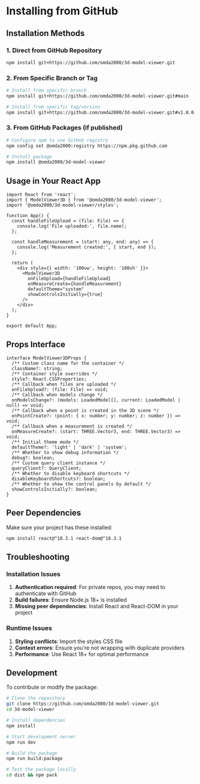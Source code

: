 # Installing from GitHub

## Installation Methods

### 1. Direct from GitHub Repository
```bash
npm install git+https://github.com/omda2000/3d-model-viewer.git
```

### 2. From Specific Branch or Tag
```bash
# Install from specific branch
npm install git+https://github.com/omda2000/3d-model-viewer.git#main

# Install from specific tag/version
npm install git+https://github.com/omda2000/3d-model-viewer.git#v1.0.0
```

### 3. From GitHub Packages (if published)
```bash
# Configure npm to use GitHub registry
npm config set @omda2000:registry https://npm.pkg.github.com

# Install package
npm install @omda2000/3d-model-viewer
```

## Usage in Your React App

```tsx
import React from 'react';
import { ModelViewer3D } from '@omda2000/3d-model-viewer';
import '@omda2000/3d-model-viewer/styles';

function App() {
  const handleFileUpload = (file: File) => {
    console.log('File uploaded:', file.name);
  };

  const handleMeasurement = (start: any, end: any) => {
    console.log('Measurement created:', { start, end });
  };

  return (
    <div style={{ width: '100vw', height: '100vh' }}>
      <ModelViewer3D 
        onFileUpload={handleFileUpload}
        onMeasureCreate={handleMeasurement}
        defaultTheme="system"
        showControlsInitially={true}
      />
    </div>
  );
}

export default App;
```

## Props Interface

```tsx
interface ModelViewer3DProps {
  /** Custom class name for the container */
  className?: string;
  /** Container style overrides */
  style?: React.CSSProperties;
  /** Callback when files are uploaded */
  onFileUpload?: (file: File) => void;
  /** Callback when models change */
  onModelsChange?: (models: LoadedModel[], current: LoadedModel | null) => void;
  /** Callback when a point is created in the 3D scene */
  onPointCreate?: (point: { x: number; y: number; z: number }) => void;
  /** Callback when a measurement is created */
  onMeasureCreate?: (start: THREE.Vector3, end: THREE.Vector3) => void;
  /** Initial theme mode */
  defaultTheme?: 'light' | 'dark' | 'system';
  /** Whether to show debug information */
  debug?: boolean;
  /** Custom query client instance */
  queryClient?: QueryClient;
  /** Whether to disable keyboard shortcuts */
  disableKeyboardShortcuts?: boolean;
  /** Whether to show the control panels by default */
  showControlsInitially?: boolean;
}
```

## Peer Dependencies

Make sure your project has these installed:

```bash
npm install react@^18.3.1 react-dom@^18.3.1
```

## Troubleshooting

### Installation Issues
1. **Authentication required**: For private repos, you may need to authenticate with GitHub
2. **Build failures**: Ensure Node.js 18+ is installed
3. **Missing peer dependencies**: Install React and React-DOM in your project

### Runtime Issues
1. **Styling conflicts**: Import the styles CSS file
2. **Context errors**: Ensure you're not wrapping with duplicate providers
3. **Performance**: Use React 18+ for optimal performance

## Development

To contribute or modify the package:

```bash
# Clone the repository
git clone https://github.com/omda2000/3d-model-viewer.git
cd 3d-model-viewer

# Install dependencies
npm install

# Start development server
npm run dev

# Build the package
npm run build:package

# Test the package locally
cd dist && npm pack
```